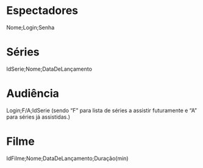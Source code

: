# Espectadores
Nome;Login;Senha

# Séries
IdSerie;Nome;DataDeLançamento

# Audiência
Login;F/A;IdSerie
(sendo “F” para lista de séries a assistir futuramente e “A” para séries já assistidas.)

# Filme
IdFilme;Nome;DataDeLançamento;Duração(min)